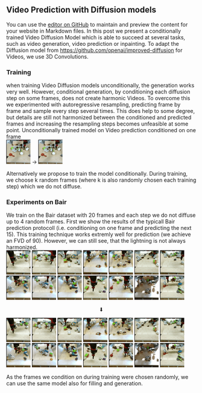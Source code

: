 ## Video Prediction with Diffusion models

You can use the [editor on GitHub](https://github.com/Tobi-r9/tobi-r9.github.io/edit/main/README.md) to maintain and preview the content for your website in Markdown files.
In this post we present a conditionally trained Video Diffusion Model which is able to succeed at several tasks, such as video generation, video prediction or inpainting. To adapt the Diffusion model from https://github.com/openai/improved-diffusion for Videos, we use 3D Convolutions. 

### Training
when training Video Diffusion models unconditionally, the generation works very well. However, conditional generation, by conditioning each diffusion step on some frames, does not create harmonic Videos. To overcome this we experimented with autoregressive resampling, predicting frame by frame and sample every step several times. This does help to some degree, but details are still not harmonized between the conditioned and predicted frames and increasing the resampling steps becomes unfeasible at some point. 
Unconditionally trained model on Video prediction conditioned on one frame  
![](bair_samples/unconditional_training/cond_0_8.png)  &rarr; ![](bair_samples/unconditional_training/seq_8.gif)  

Alternatively we propose to train the model conditionally. During training, we choose k random frames (where k is also randomly chosen each training step) which we do not diffuse. 
### Experiments on Bair

We train on the Bair dataset with 20 frames and each step we do not diffuse up to 4 random frames. First we show the results of the typicall Bair prediction protocoll (i.e. conditioning on one frame and predicting the next 15). This training technique works extremly well for prediction (we achieve an FVD of 90). However, we can still see, that the lightning is not always harmonized.  
![](bair_samples/conditional_training/prediction/cond_0_0.png) ![](bair_samples/conditional_training/prediction/cond_0_1.png) ![](bair_samples/conditional_training/prediction/cond_0_2.png) ![](bair_samples/conditional_training/prediction/cond_0_3.png) ![](bair_samples/conditional_training/prediction/cond_0_4.png) ![](bair_samples/conditional_training/prediction/cond_0_5.png) ![](bair_samples/conditional_training/prediction/cond_0_6.png) ![](bair_samples/conditional_training/prediction/cond_0_7.png) ![](bair_samples/conditional_training/prediction/cond_0_8.png) ![](bair_samples/conditional_training/prediction/cond_0_9.png) ![](bair_samples/conditional_training/prediction/cond_0_10.png) ![](bair_samples/conditional_training/prediction/cond_0_11.png) ![](bair_samples/conditional_training/prediction/cond_0_12.png) ![](bair_samples/conditional_training/prediction/cond_0_13.png) 
<p align="center">
    &#11015
</p>  

![](bair_samples/conditional_training/prediction/seq_0.gif) ![](bair_samples/conditional_training/prediction/seq_1.gif) ![](bair_samples/conditional_training/prediction/seq_2.gif) ![](bair_samples/conditional_training/prediction/seq_3.gif) ![](bair_samples/conditional_training/prediction/seq_4.gif) ![](bair_samples/conditional_training/prediction/seq_5.gif) ![](bair_samples/conditional_training/prediction/seq_6.gif) ![](bair_samples/conditional_training/prediction/seq_7.gif) ![](bair_samples/conditional_training/prediction/seq_8.gif) ![](bair_samples/conditional_training/prediction/seq_9.gif) ![](bair_samples/conditional_training/prediction/seq_10.gif) ![](bair_samples/conditional_training/prediction/seq_11.gif) ![](bair_samples/conditional_training/prediction/seq_12.gif) ![](bair_samples/conditional_training/prediction/seq_13.gif)

As the frames we condition on during training were chosen randomly, we can use the same model also for filling and generation.



